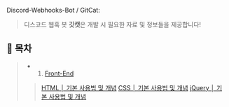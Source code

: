 Discord-Webhooks-Bot / GitCat:
> 디스코드 웹훅 봇 **깃캣**은 개발 시 필요한 자료 및 정보들을 제공합니다!

## 🔎 목차
> * 1. [Front-End](https://github.com/boltaeng2/Discord-Front_Cat/tree/main/front_end)
>> [HTML │ 기본 사용법 및 개념](https://github.com/boltaeng2/Discord-Front_Cat/blob/main/front_end/HTML%20%E2%94%82%20%EA%B8%B0%EB%B3%B8%20%EC%82%AC%EC%9A%A9%EB%B2%95%20%EB%B0%8F%20%EA%B0%9C%EB%85%90.md)
>> [CSS │ 기본 사용법 및 개념](https://github.com/boltaeng2/Discord-Front_Cat/blob/main/front_end/CSS%20%E2%94%82%20%EA%B8%B0%EB%B3%B8%20%EC%82%AC%EC%9A%A9%EB%B2%95%20%EB%B0%8F%20%EA%B0%9C%EB%85%90.md)
>> [jQuery │ 기본 사용법 및 개념](https://github.com/boltaeng2/Discord-Front_Cat/blob/main/front_end/jQuery%20%E2%94%82%20%EA%B8%B0%EB%B3%B8%20%EC%82%AC%EC%9A%A9%EB%B2%95%20%EB%B0%8F%20%EA%B0%9C%EB%85%90.md)
